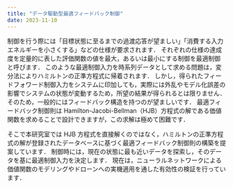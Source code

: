 ```yaml
---
title: "データ駆動型最適フィードバック制御"
date: 2023-11-10
---
```




制御を行う際には「目標状態に至るまでの過渡応答が望ましい」「消費する入力エネルギーを小さくする」などの仕様が要求されます．
それぞれの仕様の達成度を定量的に表した評価関数の値を最大，あるいは最小にする制御を最適制御と呼びます．
このような最適制御入力を時系列データとして求める問題は，変分法によりハミルトンの正準方程式に帰着されます．
しかし，得られたフィードフォワード制御入力をシステムに印加しても，実際には外乱やモデル化誤差の影響でシステムの状態が変動するため，所望の結果が得られるとは限りません．
そのため，一般的にはフィードバック構造を持つのが望ましいです．
最適フィードバック制御則は Hamilton-Jacobi-Bellman（HJB）方程式の解である価値関数を求めることで設計できますが，この求解は極めて困難です．

そこで本研究室では HJB 方程式を直接解くのではなく，ハミルトンの正準方程式の解が登録されたデータベースに基づく最適フィードバック制御則の構築を提案しています．
制御時には，現在の状態に最も近いデータを探索し，そのデータを基に最適制御入力を決定します．
現在は，ニューラルネットワークによる価値関数のモデリングやドローンへの実機適用を通した有効性の検証を行っています．